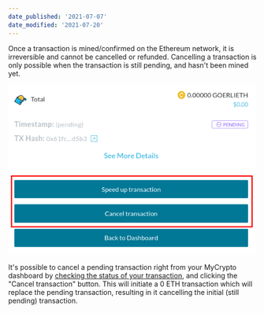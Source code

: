 ```yaml
---
date_published: '2021-07-07'
date_modified: '2021-07-20'
---
```


Once a transaction is mined/confirmed on the Ethereum network, it is irreversible and cannot be cancelled or refunded. Cancelling a transaction is only possible when the transaction is still pending, and hasn't been mined yet.

![Pending transaction](../../../assets/troubleshooter/transaction/pending.png)

It's possible to cancel a pending transaction right from your MyCrypto dashboard by [checking the status of your transaction](/how-to/sending/checking-the-status-of-a-transaction), and clicking the "Cancel transaction" button. This will initiate a 0 ETH transaction which will replace the pending transaction, resulting in it cancelling the initial (still pending) transaction.
